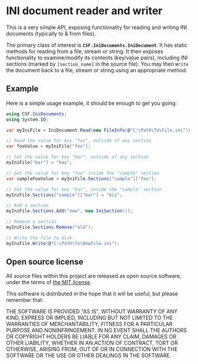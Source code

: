 # INI document reader and writer
This is a very simple API, exposing functionality for reading and writing INI
documents (typically to & from files).

The primary class of interest is **`CSF.IniDocuments.IniDocument`**.
It has static methods for reading from a file, stream or string.
It then exposes functionality to examine/modify its contents (key/value pairs),
including INI sections (marked by `[section_name]` in the source file).
You may then `Write` the document back to a file, stream or string using an
appropriate method.

## Example
Here is a simple usage example, it should be enough to get you going:

```csharp
using CSF.IniDocuments;
using System.IO;

var myIniFile = IniDocument.Read(new FileInfo(@"C:\Path\To\File.ini"));

// Read the value for key "foo", outside of any section
var fooValue = myIniFile["foo"];

// Set the value for key "bar", outside of any section
myIniFile["bar"] = "baz";

// Get the value for key "foo" inside the "sample" section
var sampleFooValue = myIniFile.Sections["sample"]["foo"];

// Set the value for key "bar", inside the "sample" section
myIniFile.Sections["sample"]["bar"] = "biz";

// Add a section
myIniFile.Sections.Add("new", new IniSection());

// Remove a section
myIniFile.Sections.Remove("old");

// Write the file to disk
myIniFile.Write(@"C:\Path\To\NewFile.ini");
```
## Open source license
All source files within this project are released as open source software,
under the terms of [the MIT license].

[the MIT license]: http://opensource.org/licenses/MIT

This software is distributed in the hope that it will be useful, but please
remember that:

THE SOFTWARE IS PROVIDED "AS IS", WITHOUT WARRANTY OF ANY KIND, EXPRESS OR
IMPLIED, INCLUDING BUT NOT LIMITED TO THE WARRANTIES OF MERCHANTABILITY,
FITNESS FOR A PARTICULAR PURPOSE AND NONINFRINGEMENT. IN NO EVENT SHALL THE
AUTHORS OR COPYRIGHT HOLDERS BE LIABLE FOR ANY CLAIM, DAMAGES OR OTHER
LIABILITY, WHETHER IN AN ACTION OF CONTRACT, TORT OR OTHERWISE, ARISING FROM,
OUT OF OR IN CONNECTION WITH THE SOFTWARE OR THE USE OR OTHER DEALINGS IN
THE SOFTWARE.
